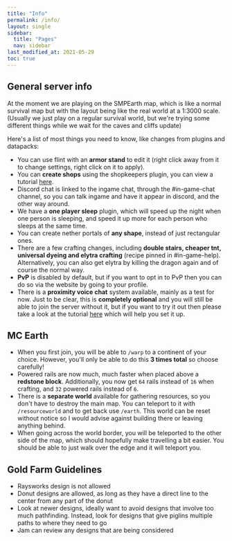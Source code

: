 ```yaml
---
title: "Info"
permalink: /info/
layout: single
sidebar:
  title: "Pages"
  nav: sidebar
last_modified_at: 2021-05-29
toc: true
---
```


## General server info

At the moment we are playing on the SMPEarth map, which is like a normal survival map but with the layout being like the real world at a 1:3000 scale. (Usually we just play on a regular survival world, but we're trying some different things while we wait for the caves and cliffs update)

Here's a list of most things you need to know, like changes from plugins and datapacks:
- You can use flint with an **armor stand** to edit it (right click away from it to change settings, right click on it to apply).
- You can **create shops** using the shopkeepers plugin, you can view a tutorial [here](/spooncraft-docs/shoptutorial/).
- Discord chat is linked to the ingame chat, through the #in-game-chat channel, so you can talk ingame and have it appear in discord, and the other way around.
- We have a **one player sleep** plugin, which will speed up the night when one person is sleeping, and speed it up more for each person who sleeps at the same time.
- You can create nether portals of **any shape**, instead of just rectangular ones.
- There are a few crafting changes, including **double stairs, cheaper tnt, universal dyeing and elytra crafting** (recipe pinned in #in-game-help).  Alternatively, you can also get elytra by killing the dragon again and of course the normal way.
- **PvP** is disabled by default, but if you want to opt in to PvP then you can do so via the website by going to your profile.
- There is a **proximity voice chat** system available, mainly as a test for now. Just to be clear, this is **completely optional** and you will still be able to join the server without it, but if you want to try it out then please take a look at the tutorial [here](/spooncraft-docs/proximitychat/) which will help you set it up.

## MC Earth

- When you first join, you will be able to `/warp` to a continent of your choice. However, you'll only be able to do this **3 times total** so choose carefully!
- Powered rails are now much, much faster when placed above a **redstone block**. Additionally, you now get `64` rails instead of `16` when crafting, and `32` powered rails instead of `6`.
- There is a **separate world** available for gathering resources, so you don't have to destroy the main map. You can teleport to it with `/resourceworld` and to get back use `/earth`. This world can be reset without notice so I would advise against building there or leaving anything behind.
- When going across the world border, you will be teleported to the other side of the map, which should hopefully make travelling a bit easier. You should be able to just walk over the edge and it will teleport you.

## Gold Farm Guidelines
- Raysworks design is not allowed
- Donut designs are allowed, as long as they have a direct line to the center from any part of the donut
- Look at newer designs, ideally want to avoid designs that involve too much pathfinding. Instead, look for designs that give piglins multiple paths to where they need to go
- Jam can review any designs that are being considered